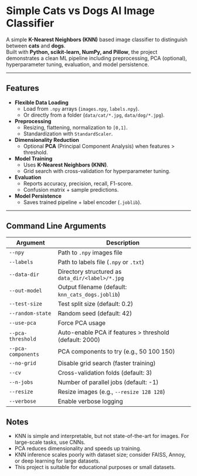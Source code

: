 #  Simple Cats vs Dogs AI Image Classifier

A simple **K-Nearest Neighbors (KNN)** based image classifier to distinguish between **cats** and **dogs**.  
Built with **Python, scikit-learn, NumPy, and Pillow**, the project demonstrates a clean ML pipeline including preprocessing, PCA (optional), hyperparameter tuning, evaluation, and model persistence.

---

##  Features
- **Flexible Data Loading**
  - Load from `.npy` arrays (`images.npy`, `labels.npy`).
  - Or directly from a folder (`data/cat/*.jpg`, `data/dog/*.jpg`).
- **Preprocessing**
  - Resizing, flattening, normalization to `[0,1]`.
  - Standardization with `StandardScaler`.
- **Dimensionality Reduction**
  - Optional **PCA** (Principal Component Analysis) when features > threshold.
- **Model Training**
  - Uses **K-Nearest Neighbors (KNN)**.
  - Grid search with cross-validation for hyperparameter tuning.
- **Evaluation**
  - Reports accuracy, precision, recall, F1-score.
  - Confusion matrix + sample predictions.
- **Model Persistence**
  - Saves trained pipeline + label encoder (`.joblib`).

---

##  Command Line Arguments
| Argument           | Description                                             |
| ------------------ | ------------------------------------------------------- |
| `--npy`            | Path to `.npy` images file                              |
| `--labels`         | Path to labels file (`.npy` or `.txt`)                  |
| `--data-dir`       | Directory structured as `data_dir/<label>/*.jpg`        |
| `--out-model`      | Output filename (default: `knn_cats_dogs.joblib`)       |
| `--test-size`      | Test split size (default: 0.2)                          |
| `--random-state`   | Random seed (default: 42)                               |
| `--use-pca`        | Force PCA usage                                         |
| `--pca-threshold`  | Auto-enable PCA if features > threshold (default: 2000) |
| `--pca-components` | PCA components to try (e.g., 50 100 150)                |
| `--no-grid`        | Disable grid search (faster training)                   |
| `--cv`             | Cross-validation folds (default: 3)                     |
| `--n-jobs`         | Number of parallel jobs (default: -1)                   |
| `--resize`         | Resize images (e.g., `--resize 128 128`)                |
| `--verbose`        | Enable verbose logging                                  |

## Notes

- KNN is simple and interpretable, but not state-of-the-art for images. For large-scale tasks, use CNNs.
- PCA reduces dimensionality and speeds up training.
- KNN inference scales poorly with dataset size; consider FAISS, Annoy, or deep learning for large datasets.
- This project is suitable for educational purposes or small datasets.

